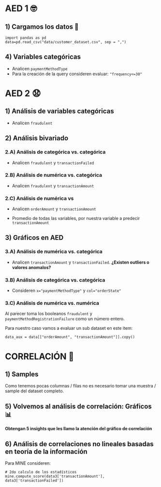 # AED 1 🤓

## 1) Cargamos los datos 📕

```
import pandas as pd
data=pd.read_csv("data/customer_dataset.csv", sep = ",")
```

## 4) Variables categóricas

- Analicen `paymentMethodType`
- Para la creación de la query consideren evaluar: `"frequency<=30"` 

# AED 2 😧

## 1) Análisis de variables categóricas

- Analicen `fraudulent`

## 2) Análisis bivariado

### 2.A) Análisis de categórica vs. categórica

- Analicen `fraudulent` y `transactionFailed`

### 2.B) Análisis de numérica vs. categórica

- Analicen `fraudulent` y `transactionAmount`

### 2.C) Análisis de numérica vs

- Analicen `orderAmount` y `transactionAmount`

- Promedio de todas las variables, por nuestra variable a predecir `transactionAmount`

## 3) Gráficos en AED

### 3.A) Análisis de numérica vs. categórica

- Analicen `transactionAmount` y `transactionFailed`. **¿Existen outliers o valores anomalos?**

### 3.B) Análisis de categórica vs. categórica

- Consideren `x="paymentMethodType"` y `col="orderState"`

### 3.C) Análisis de numérica vs. numérica

Al parecer toma los booleanos `fraudulent` y `paymentMethodRegistrationFailure` como un número entero.

Para nuestro caso vamos a evaluar un sub dataset en este item:
```
data_aux = data[["orderAmount", "transactionAmount"]].copy()
```

# CORRELACIÓN 🤯

## 1) Samples

Como tenemos pocas columnas / filas no es necesario tomar una muestra / sample del dataset completo.

## 5) Volvemos al análisis de correlación: Gráficos 📊

**Obtengan 5 insights que les llamo la atención del gráfico de correlación**

## 6) Análisis de correlaciones no lineales basadas en teoría de la información

Para MINE consideren:

```
# 2do calculo de los estadísticos
mine.compute_score(data3['transactionAmount'], data3['transactionFailed'])
```
